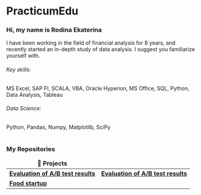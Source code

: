 # PracticumEdu
### Hi, my name is Rodina Ekaterina 

I have been working in the field of financial analysis for 8 years, and recently started an in-depth study of data analysis. I suggest you familiarize yourself with.

###### Key skills:
MS Excel, SAP FI, SCALA, VBA, Oracle Hyperion, MS Office, SQL, Python, Data Analysis, Tableau

###### Data Science: 
Python, Pandas, Numpy, Matplotlib, SciPy
<br><br>
<h3>My Repositories</h3>

<table width=100%>
  <thead align="center">
    <tr border: none;>
      <td><b>🎁 Projects</b></td>
    </tr>
  </thead>
  <tbody>


<tr>
      <td><a href="https://github.com/EkaterinaRodina/PracticumEdu/tree/main/A_B_test"><b> Evaluation of A/B test results </b></a></td>
      <td><a href="https://github.com/EkaterinaRodina/PracticumEdu/tree/main/A_B_test"><b> Evaluation of A/B test results </b></a></td>
</tr>    
<tr>
      <td><a href="https://github.com/EkaterinaRodina/PracticumEdu/tree/main/Project"><b> Food startup </b></a></td>
</tr>    

  </tbody>
</table>
